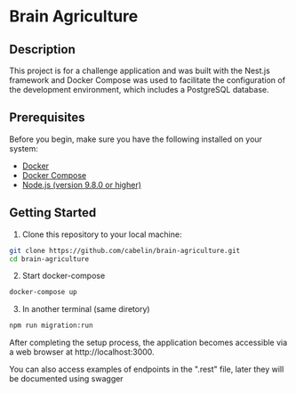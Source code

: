 
# Brain Agriculture

## Description

This project is for a challenge application and was built with the Nest.js framework and Docker Compose was used to facilitate the configuration of the development environment, which includes a PostgreSQL database.

## Prerequisites

Before you begin, make sure you have the following installed on your system:

- [Docker](https://docs.docker.com/get-docker/)
- [Docker Compose](https://docs.docker.com/compose/install/)
- [Node.js (version 9.8.0 or higher)](https://nodejs.org/)

## Getting Started

1. Clone this repository to your local machine:

```bash
git clone https://github.com/cabelin/brain-agriculture.git
cd brain-agriculture
```

2. Start docker-compose
```bash
docker-compose up
```

3. In another terminal (same diretory)
```bash
npm run migration:run
```



After completing the setup process, the application becomes accessible via a web browser at http://localhost:3000.

You can also access examples of endpoints in the ".rest" file, later they will be documented using swagger

